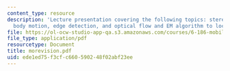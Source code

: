 ```yaml
---
content_type: resource
description: 'Lecture presentation covering the following topics: stereo vision, rigid
  body motion, edge detection, and optical flow and EM algorithm to locate objects.'
file: https://ol-ocw-studio-app-qa.s3.amazonaws.com/courses/6-186-mobile-autonomous-systems-laboratory-january-iap-2005/ede1ed75f3cfc660590248f02abf23ee_morevision.pdf
file_type: application/pdf
resourcetype: Document
title: morevision.pdf
uid: ede1ed75-f3cf-c660-5902-48f02abf23ee
---
```

